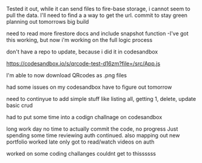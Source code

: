 Tested it out, while it can send files to fire-base storage, i cannot seem to pull the data. I'll need to find a a way to get the url.
commit to stay green planning out tomorrows big build 


need to read more firestore docs and include snapshot function
-I've got this working, but now i'm working on the full logic process

don't have a repo to update, because i did it in codesandbox

https://codesandbox.io/s/qrcode-test-d16zm?file=/src/App.js

I'm able to now download QRcodes as .png files


had some issues on my codesandbox have to figure out tomorrow

need to continyue to add simple stuff like listing all, getting 1, delete, update basic crud 

had to put some time into a codign challnage on codesandbox 

long work day no time to actually commit the code, no progress
Just spending some time reviewing auth continued. also mapping out new portfolio
worked late only got to read/watch videos on auth 

worked on some coding challanges couldnt get to thissssss

